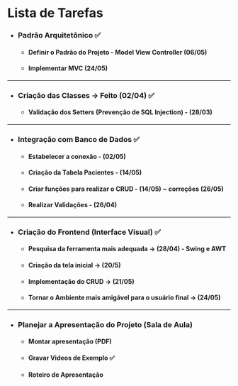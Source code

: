 # Lista de Tarefas

- ### Padrão Arquitetônico ✅
  - #### Definir o Padrão do Projeto - Model View Controller (06/05) 
  - #### Implementar MVC (24/05)
 ---

- ### Criação das Classes -> Feito (02/04) ✅
  - #### Validação dos Setters (Prevenção de SQL Injection) - (28/03) 
 
---

- ### Integração com Banco de Dados ✅
  - #### Estabelecer a conexão - (02/05)
  - #### Criação da Tabela Pacientes - (14/05) 
  - #### Criar funções para realizar o CRUD - (14/05) ~ correções (26/05)
  - #### Realizar Validações - (26/04)
--- 

- ### Criação do Frontend (Interface Visual) ✅
  - #### Pesquisa da ferramenta mais adequada -> (28/04) - Swing e AWT 
  - #### Criação da tela inicial -> (20/5) 
  - #### Implementação do CRUD -> (21/05) 
  - #### Tornar o Ambiente mais amigável para o usuário final -> (24/05) 
---
- ### Planejar a Apresentação do Projeto (Sala de Aula)
  - #### Montar apresentação (PDF)
  - #### Gravar Videos de Exemplo ✅
  - #### Roteiro de Apresentação 

